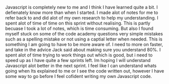 Javascript is completely new to me and I think I have learned quite a bit. I defienately know more than when I started. I made alot of notes for me to refer back to and did alot of my own research to help my understanding. 
I spent alot of time of time on this sprint without realising. This is partly becuase I took a lot of notes, which is time consuming. But also I found myself stuck on some of the code academy questions very simple mistakes such as a spelling mistake or not using a captial letter when needed. This is something I am going to have to be more aware of. 
I need to more on faster, and take in the advice Jack said about making sure you understand 80%. I spent alot of time trying to work things out which is good, but i need to speed up as I have quite a few sprints left. Im hoping I will understand Javascript alot better in the next sprint. I feel like I can understand whats going when Its explained to me or I see the code written out, however I have some way to go before I feel cofident writing my own Javascript code. 